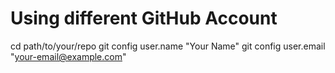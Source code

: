 # Using different GitHub Account

cd path/to/your/repo
git config user.name "Your Name"
git config user.email "your-email@example.com"
